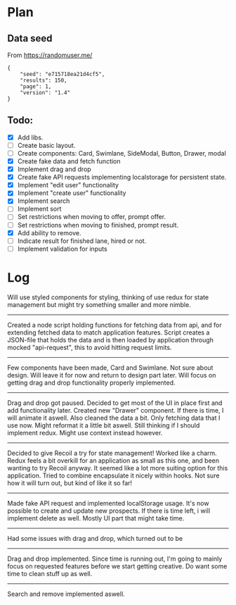 # Plan

## Data seed
From https://randomuser.me/
```
{
    "seed": "e715718ea21d4cf5",
    "results": 150,
    "page": 1,
    "version": "1.4"
}
```


## Todo:

- [x] Add libs.
- [ ] Create basic layout.
- [ ] Create components: Card, Swimlane, SideModal, Button, Drawer, modal
- [x] Create fake data and fetch function
- [x] Implement drag and drop
- [x] Create fake API requests implementing localstorage for persistent state.
- [x] Implement "edit user" functionality
- [x] Implement "create user" functionality
- [x] Implement search
- [ ] Implement sort
- [ ] Set restrictions when moving to offer, prompt offer.
- [ ] Set restrictions when moving to finished, prompt result.
- [x] Add ability to remove.
- [ ] Indicate result for finished lane, hired or not.
- [ ] Implement validation for inputs

# Log

Will use styled components for styling, thinking of use redux for state 
management but might try something smaller and more nimble. 

---

Created a node script holding functions for fetching data from api, 
and for extending fetched data to match application features. 
Script creates a JSON-file that holds the data and is then loaded by
application through mocked "api-request", this to avoid hitting
request limits.

---

Few components have been made, Card and Swimlane. Not sure about design. Will leave it for 
now and return to design part later. Will focus on getting drag and drop
functionality properly implemented.

--- 

Drag and drop got paused. Decided to get most of the UI in place first and add
functionality later. Created new "Drawer" component. If there is time, I will animate
it aswell. Also cleaned the data a bit. Only fetching data that I use now.
Might reformat it a little bit aswell.
Still thinking if I should implement redux. Might use context instead however.

--- 

Decided to give Recoil a try for state management! Worked like a charm. Redux feels a bit overkill for an 
application as small as this one, and been wanting to try Recoil anyway. It seemed like a lot more suiting option
for this application. Tried to combine encapsulate it nicely within hooks. Not sure how it will turn out, but 
kind of like it so far! 

---

Made fake API request and implemented localStorage usage. It's now possible to create and update new prospects. 
If there is time left, i will implement delete as well. Mostly UI part that might take time.

---

Had some issues with drag and drop, which turned out to be 

--- 

Drag and drop implemented. Since time is running out, I'm going to mainly focus on requested features before we start
getting creative. Do want some time to clean stuff up as well.

---

Search and remove implemented aswell. 
